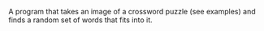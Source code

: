A program that takes an image of a crossword puzzle (see examples) and finds a random set of words that fits into it.


